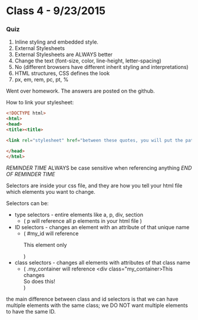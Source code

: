 # Class 4 - 9/23/2015

### Quiz
1. Inline styling and embedded style.
2. External Stylesheets
3. External Stylesheets are ALWAYS better
4. Change the text (font-size, color, line-height, letter-spacing)
5. No (different browsers have different inherit styling and interpretations)
6. HTML structures, CSS defines the look
7. px, em, rem, pc, pt, %

Went over homework. The answers are posted on the github.

How to link your stylesheet:
```html
<!DOCTYPE html>
<html>
<head>
<title><title>

<link rel="stylesheet" href="between these quotes, you will put the path to your css file" />

</head>
</html>
```

*REMINDER TIME*
ALWAYS be case sensitive when referencing anything
*END OF REMINDER TIME*

Selectors are inside your css file, and they are how you tell your html file which elements you want to change.

Selectors can be:

* type selectors - entire elements like a, p, div, section
    *  ( p will reference all p elements in your html file )
* ID selectors - changes an element with an attribute of that unique name 
    *  ( #my_id will reference <p id="my_id">This element only</p> )
* class selectors - changes all elements with attributes of that class name 
    *  ( .my_container will reference <div class="my_container>This changes</div><div class="my_container">So does this!</div> )

the main difference between class and id selectors is that we can have multiple elements with the same class;
we DO NOT want multiple elements to have the same ID.

